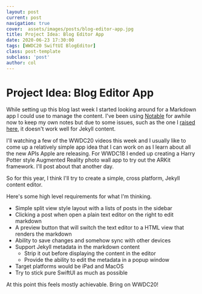 ```yaml
---
layout: post
current: post
navigation: true
cover:  assets/images/posts/blog-editor-app.jpg
title: Project Idea: Blog Editor App
date: 2020-06-23 17:30:00
tags: [WWDC20 SwiftUI BlogEditor]
class: post-template
subclass: 'post'
author: col
---
```


# Project Idea: Blog Editor App

While setting up this blog last week I started looking around for a Markdown app
I could use to manage the content. I've been using [Notable](https://notable.app/)
for awhile now to keep my own notes but due to some issues, such as the one I
[raised here](https://github.com/notable/notable/issues/1192), it doesn't work
well for Jekyll content.

I'll watching a few of the WWDC20 videos this week and I usually like to come up
a relatively simple app idea that I can work on as I learn about all the new
APIs Apple are releasing. For WWDC18 I ended up creating a Harry Potter style
Augmented Reality photo wall app to try out the ARKit framework. I'll post about
that another day.

So for this year, I think I'll try to create a simple, cross platform,
Jekyll content editor.

Here's some high level requirements for what I'm thinking.

- Simple split view style layout with a lists of posts in the sidebar
- Clicking a post when open a plain text editor on the right to edit markdown
- A preview button that will switch the text editor to a HTML view that renders the markdown
- Ability to save changes and somehow sync with other devices
- Support Jekyll metadata in the markdown content
  - Strip it out before displaying the content in the editor
  - Provide the ability to edit the metadata in a popup window
- Target platforms would be iPad and MacOS
- Try to stick pure SwiftUI as much as possible

At this point this feels mostly achievable. Bring on WWDC20!

